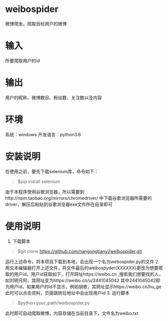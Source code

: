 # weibospider
微博爬虫，爬取目标用户的微博
# 输入
所要爬取用户的id
# 输出
用户的昵称、微博数目、粉丝数、关注数以及内容
# 环境
系统：windows
开发语言：python3.6
# 安装说明
在使用之前，要先下载selenium库，命令如下：
> $pip install selenium

由于本程序使用谷歌浏览器，所以需要到http://npm.taobao.org/mirrors/chromedriver/ 中下载谷歌浏览器所需要的driver，解压后粘贴到谷歌浏览器exe文件所在目录即可
# 使用说明
1. 下载脚本
> $git clone https://github.com/nangongtianyi/weibospider.git

运行上述命令，将本项目下载到本地，会出现一个名为webospider.py的文件
2. 用文本编辑器打开上述文件，将文件最后的weibospyder(XXXXXX)更改为想要爬取的用户id，用户id获取如下，打开网址https://weibo.cn
,搜索我们想要找的人，如刘明月阿，其网址变为https://weibo.cn/u/2441045042 其中2441045042即为用户id，如果用户的id不显示，例如胡歌，其网址显示https://weibo.cn/hu_ge 此时可以点击资料，页面跳转后地址中会出现用户id
3. 运行脚本
> $python your_path/weibospider.py

此时即可自动爬取微博，内容存储在当前目录下，文件名为weibo.txt
